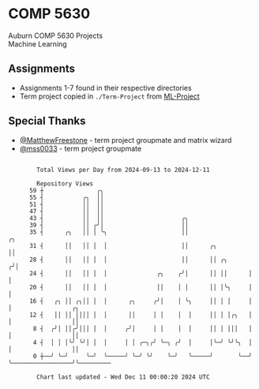 # COMP 5630
Auburn COMP 5630 Projects  
Machine Learning

## Assignments
- Assignments 1-7 found in their respective directories
- Term project copied in `./Term-Project` from [ML-Project](https://github.com/wumphlett/ML-Project)

## Special Thanks
- [@MatthewFreestone](https://github.com/MatthewFreestone) - term project groupmate and matrix wizard
- [@mss0033](https://github.com/mss0033) - term project groupmate

```

        Total Views per Day from 2024-09-13 to 2024-12-11

        Repository Views
      59 ┼               ╭╮
      55 ┤           ╭╮  ││
      51 ┤           ││  ││
      47 ┤           ││  ││
      43 ┤           ││  ││                      ╭╮
      39 ┤           ││ ╭╯│                      ││
      35 ┤      ╭╮   ││ │ ╰╮                     ││                  ╭╮
      31 ┤      ││   ││ │  │                     ││      ╭╮          ││
      28 ┤      ││   ││ │  │                     ││      ││ ╭╮      ╭╯│
      24 ┤      ││   ││ │  │              ╭╮    ╭╯│      ││ ││      │ │
      20 ┤      ││   ││ │  │              ││    │ │      ││ │╰╮     │ │
      16 ┤   ╭╮ ││ ╭╮││ │  │      ╭╮     ╭╯│    │ ╰╮     ││ │ │     │ │                 ╭╮
      12 ┤   ││ ││ ││││ │  │      ││     │ │    │  │     ││ │ │╭╮   │ │                 ││
       8 ┤  ╭╯│ ││╭╯│││ │  │     ╭╯│     │ │    │  │     ││ │ │││   │ │                 ││
       4 ┤  │ │ │╰╯ ╰╯│ │  │     │ │ ╭─╮╭╯ ╰─╮ ╭╯  │     │╰─╯ ╰╯╰╮  │ │                 ││
       0 ┼──╯ ╰─╯     ╰─╯  ╰─────╯ ╰─╯ ╰╯    ╰─╯   ╰─────╯       ╰──╯ ╰─────────────────╯╰─────────

        Chart last updated - Wed Dec 11 00:00:20 2024 UTC
        
```
